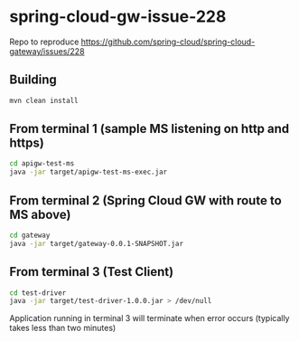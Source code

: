 # spring-cloud-gw-issue-228

Repo to reproduce https://github.com/spring-cloud/spring-cloud-gateway/issues/228

## Building
```bash
mvn clean install
```

## From terminal 1 (sample MS listening on http and https)
```bash
cd apigw-test-ms
java -jar target/apigw-test-ms-exec.jar
```

## From terminal 2 (Spring Cloud GW with route to MS above)
```bash
cd gateway
java -jar target/gateway-0.0.1-SNAPSHOT.jar
```

## From terminal 3 (Test Client)
```bash
cd test-driver
java -jar target/test-driver-1.0.0.jar > /dev/null
```

Application running in terminal 3 will terminate when error occurs (typically takes less than two minutes)
